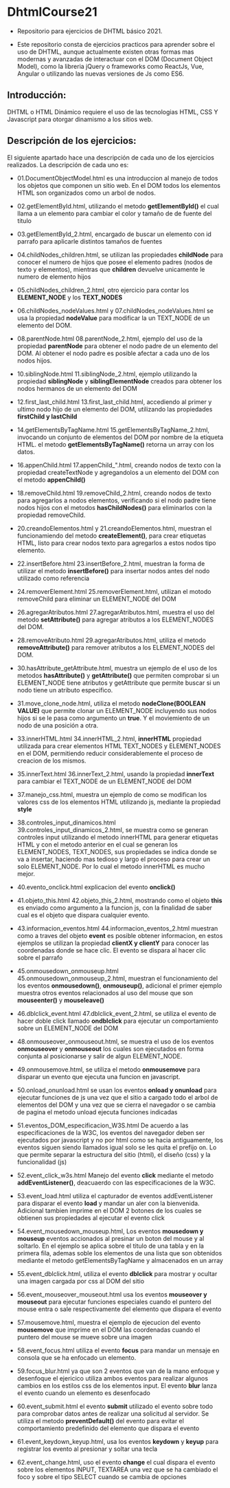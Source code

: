 # DhtmlCourse21
 - Repositorio para ejercicios de DHTML básico 2021.

 - Este repositorio consta de ejercicios practicos para aprender sobre el uso de DHTML, aunque actualmente existen otras formas mas modernas y avanzadas de interactuar con el DOM (Document Object Model), como la libreria jQuery o frameworks como ReactJs, Vue, Angular o utilizando las nuevas versiones de Js como ES6.

## Introducción:
DHTML o HTML Dinámico requiere el uso de las tecnologias HTML, CSS Y Javascript para otorgar dinamismo a los sitios web.

## Descripción de los ejercicios:

El siguiente apartado hace una descripción de cada uno de los ejercicios realizados. La descripción de cada uno es:

- 01.DocumentObjectModel.html es una introduccion al manejo de todos los objetos que componen un sitio web. En el DOM todos los elementos HTML son organizados como un arbol de nodos.

- 02.getElementById.html, utilizando el metodo **getElementById()** el cual llama a un elemento para cambiar el color y tamaño de de fuente del titulo

- 03.getElementById_2.html, encargado de buscar un elemento con id parrafo para aplicarle distintos tamaños de fuentes

- 04.childNodes_children.html, se utilizan las propiedades **childNode** para conocer el numero de hijos que posee el elemento padres (nodos de texto y elementos), mientras que **children** devuelve unicamente le numero de elemento hijos

- 05.childNodes_children_2.html, otro ejercicio para contar los **ELEMENT_NODE** y los **TEXT_NODES**

- 06.childNodes_nodeValues.html y 07.childNodes_nodeValues.html se usa la propiedad **nodeValue** para modificar la un TEXT_NODE de un elemento del DOM.

- 08.parentNode.html 08.parentNode_2.html, ejemplo del uso de la propiedad **parentNode** para obtener el nodo padre de un elemento del DOM. Al obtener el nodo padre es posible afectar a cada uno de los nodos hijos.

- 10.siblingNode.html 11.siblingNode_2.html, ejemplo utilizando la propiedad **siblingNode** y **siblingElementNode** creados para obtener los nodos hermanos de un elemento del DOM

- 12.first_last_child.html 13.first_last_child.html, accediendo al primer y ultimo nodo hijo de un elemento del DOM, utilizando las propiedades **firstChild y lastChild**

- 14.getElementsByTagName.html 15.getElementsByTagName_2.html, invocando un conjunto de elementos del DOM por nombre de la etiqueta HTML. el metodo **getElementsByTagName()** retorna un array con los datos.

- 16.appenChild.html 17.appenChild_".html, creando nodos de texto con la propiedad createTextNode y agregandolos a un elemento del DOM con el metodo **appenChild()**

- 18.removeChild.html 19.removeChild_2.html, creando nodos de texto para agregarlos a nodos elementos, verificando si el nodo padre tiene nodos hijos con el metodos **hasChildNodes()** para eliminarlos con la propiedad removeChild.

- 20.creandoElementos.html y 21.creandoElementos.html, muestran el funcionamiendo del metodo **createElement()**, para crear etiquetas HTML, listo para crear nodos texto para agregarlos a estos nodos tipo elemento.

- 22.insertBefore.html 23.insertBefore_2.html, muestran la forma de utilizar el metodo **insertBefore()** para insertar nodos antes del nodo utilizado como referencia

- 24.removerElement.html 25.removerElement.html, utilizan el motodo removeChild para eliminar un ELEMENT_NODE del DOM

- 26.agregarAtributos.html 27.agregarAtributos.html, muestra el uso del metodo **setAttribute()** para agregar atributos a los ELEMENT_NODES del DOM.

- 28.removeAtributo.html 29.agregarAtributos.html, utiliza el metodo **removeAttribute()** para remover atributos a los ELEMENT_NODES del DOM.

- 30.hasAttribute_getAttribute.html, muestra un ejemplo de el uso de los metodos **hasAttribute()** y **getAttribute()** que permiten comprobar si un ELEMENT_NODE tiene atributos y getAttribute que permite buscar si un nodo tiene un atributo especifico.

- 31.move_clone_node.html, utiliza el metodo **nodeClone(BOOLEAN VALUE)** que permite clonar un ELEMENT_NODE incluyendo sus nodos hijos si se le pasa como argumento un **true**. Y el moviemiento de un nodo de una posición a otra.

- 33.innerHTML.html 34.innerHTML_2.html, **innerHTML** propiedad utilizada para crear elementos HTML TEXT_NODES y ELEMENT_NODES en el DOM, permitiendo reducir considerablemente el proceso de creacion de los mismos.

- 35.innerText.html 36.innerText_2.html, usando la propiedad **innerText** para cambiar el TEXT_NODE de un ELEMENT_NODE del DOM

- 37.manejo_css.html, muestra un ejemplo de como se modifican los valores css de los elementos HTML utilizando js, mediante la propiedad **style**

- 38.controles_input_dinamicos.html 39.controles_input_dinamicos_2.html, se muestra como se generan controles input utilizando el metodo innerHTML para generar etiquetas HTML y con el metodo anterior en el cual se generan los ELEMENT_NODES, TEXT_NODES, sus propiedades se indica donde se va a insertar, haciendo mas tedioso y largo el proceso para crear un solo ELEMENT_NODE. Por lo cual el metodo innerHTML es mucho mejor.

- 40.evento_onclick.html explicacion del evento **onclick()**

- 41.objeto_this.html 42.objeto_this_2.html, mostrando como el objeto **this** es enviado como argumento a la funcion js, con la finalidad de saber cual es el objeto que dispara cualquier evento.

- 43.informacion_eventos.html 44.informacion_eventos_2.html muestran como a traves del objeto **event** es posible obtener informacion, en estos ejemplos se utilizan la propiedad **clientX y clientY** para conocer las coordenadas donde se hace clic. El evento se dispara al hacer clic sobre el parrafo

- 45.onmousedown_onmouseup.html 45.onmousedown_onmouseup_2.html, muestran el funcionamiento del los eventos **onmousedown()**, **onmouseup()**, adicional el primer ejemplo muestra otros eventos relacionados al uso del mouse que son **mouseenter()** y **mouseleave()**

- 46.dblclick_event.html 47.dblclick_event_2.html, se utiliza el evento de hacer doble click llamado **ondblclick** para ejecutar un comportamiento sobre un ELEMENT_NODE del DOM

- 48.onmouseover_onmouseout.html, se muestra el uso de los eventos **onmouseover** y **onmouseout** los cuales son ejecutados en forma conjunta al posicionarse y salir de algun ELEMENT_NODE.

- 49.onmousemove.html, se utiliza el metodo **onmousemove** para disparar un evento que ejecuta una funcion en javascript.

- 50.onload_onunload.html se usan los eventos **onload y onunload** para ejecutar funciones de js una vez que el sitio a cargado todo el arbol de elementos del DOM y una vez que se cierra el navegador o se cambia de pagina el metodo unload ejecuta funciones indicadas

- 51.eventos_DOM_especificacion_W3S.html De acuerdo a las especificaciones de la W3C, los eventos del navegador deben ser ejecutados por javascript y no por html como se hacia antiguamente, los eventos siguen siendo llamados igual solo se les quita el prefijo on. Lo que permite separar la estructura del sitio (html), el diseño (css) y la funcionalidad (js)

- 52.event_click_w3s.html Manejo del evento **click** mediante el metodo **addEventListener()**, deacuaerdo con las especificaciones de la W3C.

- 53.event_load.html utiliza el capturador de eventos addEventListener para disparar el evento **load** y mandar un aler con la bienvenida. Adicional tambien imprime en el DOM 2 botones de los cuales se obtienen sus propiedades al ejecutar el evento click

- 54.event_mousedown_mouseup.html, Los eventos **mousedown y mouseup** eventos accionados al presinar un boton del mouse y al soltarlo. En el ejemplo se aplica sobre el titulo de una tabla y en la primera fila, ademas soble los elementos de una lista que son obtenidos mediante el metodo getElementsByTagName y almacenados en un array

- 55.event_dblclick.html, utiliza el evento **dblclick** para mostrar y ocultar una imagen cargada por css al DOM del sitio

- 56.event_mouseover_mouseout.html usa los eventos **mouseover y mouseout** para ejecutar funciones especiales cuando el puntero del mouse entra o sale respectivamente del elemento que dispara el evento

- 57.mousemove.html, muestra el ejemplo de ejecucion del evento **mousemove** que imprime en el DOM las coordenadas cuando el puntero del mouse se mueve sobre una imagen

- 58.event_focus.html utiliza el evento **focus** para mandar un mensaje en consola que se ha enfocado un elemento.

- 59.focus_blur.html ya que son 2 eventos que van de la mano enfoque y desenfoque el ejericico utiliza ambos eventos para realizar algunos cambios en los estilos css de los elementos input. El evento **blur** lanza el evento cuando un elemento es desenfocado

- 60.event_submit.html el evento **submit** utilizado el evento sobre todo para comprobar datos antes de realizar una solicitud al servidor. Se utiliza el metodo **preventDefault()** del evento para evitar el comportamiento predefinido del elemento que dispara el evento

- 61.event_keydown_keyup.html, usa los eventos **keydown** y **keyup** para registrar los evento al presionar y soltar una tecla

- 62.event_change.html, uso el evento **change** el cual dispara el evento sobre los elementos INPUT, TEXTAREA una vez que se ha cambiado el foco y sobre el tipo SELECT cuando se cambia de opciones